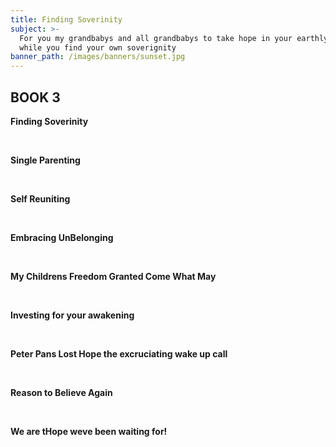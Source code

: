 ```yaml
---
title: Finding Soverinity
subject: >-
  For you my grandbabys and all grandbabys to take hope in your earthly sojourn
  while you find your own soverignity
banner_path: /images/banners/sunset.jpg
---
```


## BOOK 3

**Finding Soverinity**

&nbsp;

**Single Parenting**

&nbsp;

**Self Reuniting&nbsp;**

&nbsp;

**Embracing UnBelonging**

&nbsp;

**My Childrens Freedom Granted Come What May**

&nbsp;

**Investing for your awakening**

&nbsp;

**Peter Pans Lost Hope the excruciating wake up call**

&nbsp;

**Reason to Believe Again**

&nbsp;

**We are tHope weve been waiting for\!**

&nbsp;

&nbsp;

&nbsp;

&nbsp;